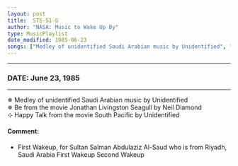 ```yaml
---
layout: post
title:  STS-51-G
author: "NASA: Music to Wake Up By"
type: MusicPlaylist
date_modified: 1985-06-23
songs: ["Medley of unidentified Saudi Arabian music by Unidentified", "Be from the movie Jonathan Livingston Seagull by Neil Diamond", "Happy Talk from the movie South Pacific by Unidentified"]
---
```


----
### DATE: June 23, 1985
----
✵ Medley of unidentified Saudi Arabian music by Unidentified  &nbsp;<br />
✵ Be from the movie Jonathan Livingston Seagull by Neil Diamond  &nbsp;<br />
⊹ Happy Talk from the movie South Pacific by Unidentified

#### Comment:
* First Wakeup, for Sultan Salman Abdulaziz Al-Saud who is from Riyadh, Saudi Arabia
First Wakeup
Second Wakeup



<br/>
<center>
	<a target="_blank"
	   href="https://twitter.com/intent/tweet?hashtags=Space,NASA,Playlist,NASAWakeupCalls,SpaceProgram&text={{ page.author}}, '{{ page.songs.first }}' {{ page.title }}, {{ page.date | date: '%B %d, %Y' }}. {{ site.url }}{{ page.url }}&via=nasawakeupcalls"><i class="fab fa-twitter" alt="Tweet this page" style="font-size: 1.3em;"></i></a>
	&nbsp; 	<i class="fas fa-user-astronaut" style="font-size: 1.5em;"></i> &nbsp;
    <a id="custom_amazon_link"
       type="amzn" search="#"
       category="popular music">
    <i class="fab fa-amazon" style="font-size: 1.3em;"></i></a>
</center>

<!-- Randomly resolve an individual entry from a song array -->
<script src="/assets/javascript/seedrandom.min.js"></script>
<script>
  var wake_me_up = ["Medley of unidentified Saudi Arabian music by Unidentified", "Be from the movie Jonathan Livingston Seagull by Neil Diamond", "Happy Talk from the movie South Pacific by Unidentified"];
  var prng = new Math.seedrandom();
  function randomSong() {
    song = wake_me_up[Math.floor(Math.random() * wake_me_up.length)];
    var amazon_link = document.getElementById("custom_amazon_link");
    amazon_link.setAttribute("search", song);
  }
  window.onload = randomSong();
</script>
